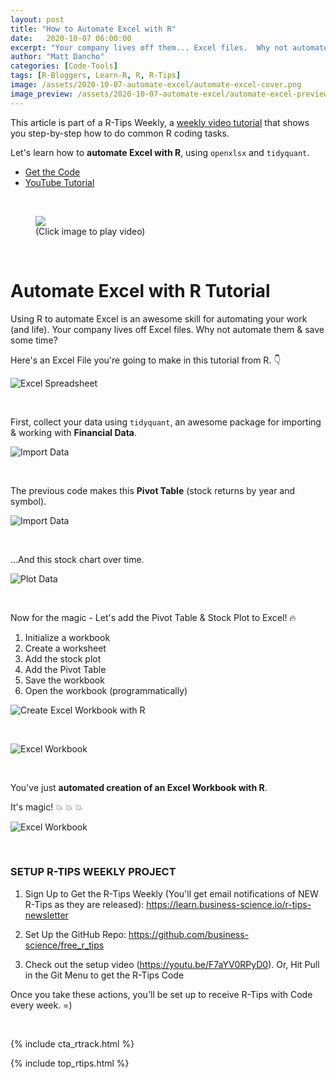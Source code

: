 ```yaml
---
layout: post
title: "How to Automate Excel with R"
date:   2020-10-07 06:00:00
excerpt: "Your company lives off them... Excel files.  Why not automate them & save some time? Here's an Excel File you're going to make in this tutorial from R."
author: "Matt Dancho"
categories: [Code-Tools]
tags: [R-Bloggers, Learn-R, R, R-Tips]
image: /assets/2020-10-07-automate-excel/automate-excel-cover.png
image_preview: /assets/2020-10-07-automate-excel/automate-excel-preview.png
---
```



This article is part of a R-Tips Weekly, a [weekly video tutorial](https://learn.business-science.io/r-tips-newsletter) that shows you step-by-step how to do common R coding tasks.


Let's learn how to **automate Excel with R**, using `openxlsx` and `tidyquant`. 

- [Get the Code](https://learn.business-science.io/r-tips-newsletter)
- [YouTube Tutorial](https://youtu.be/EMSkZOF-ZG8)

<br>

<figure class="text-center">
  <a href="https://youtu.be/EMSkZOF-ZG8"><img src="/assets/2020-10-07-automate-excel/video-thumb.jpg" border="0" /></a>
  <figcaption>(Click image to play video)</figcaption>
</figure>

<br>

# Automate Excel with R Tutorial

Using R to automate Excel is an awesome skill for automating your work (and life). Your company lives off Excel files.  Why not automate them &amp; save some time?

Here's an Excel File you're going to make in this tutorial from R. &#128071;

![Excel Spreadsheet](/assets/2020-10-07-automate-excel/spreadsheet.jpg)

<br>

First, collect your data using `tidyquant`, an awesome package for importing & working with **Financial Data**. 

![Import Data](/assets/2020-10-07-automate-excel/import-data.jpg)

<br>

The previous code makes this **Pivot Table** (stock returns by year and symbol). 

![Import Data](/assets/2020-10-07-automate-excel/pivot-table.jpg)

<br>

...And this stock chart over time. 

![Plot Data](/assets/2020-10-07-automate-excel/plot.jpg)


<br>

Now for the magic - Let's add the Pivot Table & Stock Plot to Excel! &#128293;
1. Initialize a workbook
2. Create a worksheet
3. Add the stock plot
4. Add the Pivot Table
5. Save the workbook
6. Open the workbook (programmatically)

![Create Excel Workbook with R](/assets/2020-10-07-automate-excel/create-workbook.jpg)

<br>

![Excel Workbook](/assets/2020-10-07-automate-excel/workbook-display.jpg)


<br>

You've just **automated creation of an Excel Workbook with R**.

It's magic! &#128165; &#128165; &#128165;

![Excel Workbook](/assets/2020-10-07-automate-excel/magic.gif)


<br>

### SETUP R-TIPS WEEKLY PROJECT

1. Sign Up to Get the R-Tips Weekly (You'll get email notifications of NEW R-Tips as they are released): https://learn.business-science.io/r-tips-newsletter

2. Set Up the GitHub Repo: https://github.com/business-science/free_r_tips

3. Check out the setup video (https://youtu.be/F7aYV0RPyD0). Or, Hit Pull in the Git Menu to get the R-Tips Code

Once you take these actions, you'll be set up to receive R-Tips with Code every week. =)

<br>

{% include cta_rtrack.html %}

{% include top_rtips.html %}

